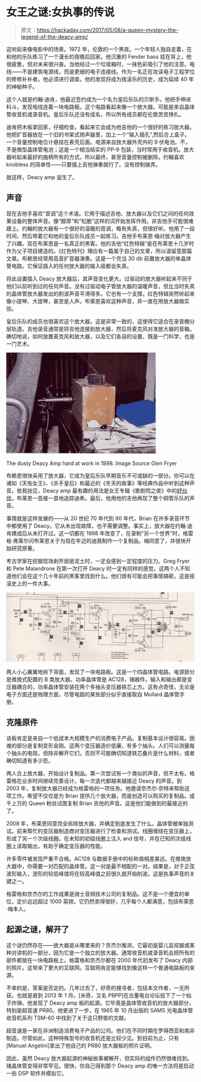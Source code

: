 # 女王之谜:女执事的传说

> 原文：<https://hackaday.com/2017/05/08/a-queen-mystery-the-legend-of-the-deacy-amp/>

这听起来像电影中的场景。1972 年，伦敦的一个黑夜。一个年轻人独自走着，在和他的乐队练习了一个漫长的夜晚后回家。他沉重的 Fender bass 挂在背上，他很疲惫，但对未来很兴奋。当他经过一个垃圾箱时，一抹色彩吸引了他的注意。电线——不是建筑电源线，而是更细的电子连接线。作为一名正在攻读电子工程学位的修修补补者，他必须进行调查。他的发现将成为摇滚乐的历史，成为延续 40 年的神秘种子。

这个人就是约翰·迪肯，他最近签约成为一个名为皇后乐队的贝斯手。他把手伸进料斗，发现电线连着一块电路板。这个电路看起来像一个放大器。可能是来自晶体管收音机或录音机。皇后乐队还没有成名，所以所有成员都在伦敦苦苦挣扎。

迪肯把木板拿回家，仔细检查。看起来它会成为他吉他的一个很好的练习放大器。他把扩音器放在一个旧的书架式扬声器里，加上一个“输入插孔”,然后合上盒子。一个音量控制电位计悬挂在表壳后面。电源来自放大器外壳外的 9 伏电池。不，不是微型晶体管电池；这是一个相当结实的 PP-9 包装，当时常用于收音机。放大器听起来最好的曲柄所有的方式，所以最终，甚至音量控制被删除。约翰喜欢 knobless 的简单性——只要插上吉他弹奏就行了。没有控制拨弄。

就这样，Deacy amp 诞生了。

## 声音

现在吉他手喜欢“音调”这个术语。它用于描述吉他、放大器以及它们之间的任何效果设备的整体声音。像“醇厚”和“松脆”这样的词开始发挥作用。非吉他手可能很难跟上。约翰的放大器有一个很好的温暖的音调，略有失真，但很好听。他用了一段时间，然后带着它和他的皇后乐队成员一起练习。吉他手布莱恩·梅对放大器产生了兴趣。现在布莱恩是一名真正的黑客。他的吉他“红色特辑”是在布莱恩十几岁时作为父子项目建造的。《红色特刊》理应有一篇属于自己的文章，所以请留意那篇文章。布赖恩经常用高音扩音器演奏。这是一个充当 30 db 前置放大器的单晶体管电路。它保证插入的任何放大器的输入级都会失真。

将此设置插入 Deacy 放大器后，其声音变化更大。过驱动的放大器听起来不同于他们以前听到过的任何声音。没有过驱动电子管放大器的温暖声音，但比当时失真的晶体管放大器发出的削波声音平滑得多。它也有一个支撑。红色特辑突然听起来像小提琴、大提琴，甚至是人声。布莱恩喜欢这种声音，并一直在用放大器做实验。

皇后乐队的成员也很喜欢这个放大器。这是非常一致的，这使得它适合在录音棚分层轨道。吉他录音通常是将吉他连接到放大器，然后将麦克风对准放大器的音箱。确切地说，如何放置麦克风和放大器，以及它们各自的设置，既是一门科学，也是一门艺术。

![](img/c3c76b981f845961eb747e6186bac8ed.png)

The dusty Deacy Amp hard at work in 1998\. Image Source Glen Fryer

布赖恩很快采用了放大器，它成为皇后乐队早期音乐不可或缺的一部分。你可以在诸如《天佑女王》、《杀手皇后》和最近的《冬天的故事》等经典作品中听到这种声音。依我拙见，Deacy amp 最有趣的用法是女王专辑《歌剧院之夜》中的[好伙伴](https://www.youtube.com/watch?v=XQo5tqwAwgE)。布莱恩一首接一首地追踪迪希。最后，他用他的吉他再现了整个铜管乐队的声音。

事情就是这样发展的——从 20 世纪 70 年代到 90 年代，Brian 在许多录音环节中都使用了 Deacy。它从未出现故障，也不需要调整。事实上，放大器在约翰·迪肯建成后从未打开过。这一切都在 1998 年改变了，在录制“另一个世界”时，格雷格·弗莱尔问布莱恩关于为现在年迈的迪茜制作一个复制品。梅同意了，并很快开始研究原著。

考古学家在挖掘现场剥开层层泥土时，一定会感到一定程度的压力。Greg Fryer 和 Pete Malandrone 在第一次打开 Deacy 时一定有同样的感觉。这两个人不知道他们会在这个几十年前的黑客里找到什么。他们很有可能会把事情搞砸，这是摇滚史上的一件大事。

[![](img/18e4e58dc505de714cb204c37fae7e4b.png)](https://hackaday.com/wp-content/uploads/2017/04/amp-schem.jpg)

两人小心翼翼地拆下背面，发现了一块电路板。这是一个四晶体管电路。电源部分是推挽式配置的 B 类放大器。功率晶体管是 AC128，锗器件。输入和输出都是变压器耦合的，功率晶体管安装在两个多抽头变压器铁芯上方。这有点奇怪，无论是电子方面还是物理方面，尽管电路的某些部分似乎直接取自 Mullard 晶体管手册。

## 克隆原件

该板肯定是来自一个低成本大规模生产的消费电子产品。复制基本设计很容易。困难的部分是复制变形金刚。这两个变压器造价低廉，有多个抽头。人们可以测量每个抽头的电阻，但除非解开它们，否则不可能确切知道铁芯叠片是什么材料，或者确切知道有多少匝。

两人合上放大器，开始设计复制品。第一次尝试有一个类似的声音，但不太有。格雷格在业余时间继续完善设计。每一次迭代都越来越接近 Deacy 的声音。到 2003 年，复制放大器已经成为格雷格的一项任务。他邀请奈杰尔·奈特来帮助这项工作。希望不仅仅是为 Brian 提供几个放大器，而是创造可以购买的复制品。成千上万的 Queen 粉丝试图复制 Brian 吉他的声音。这是他们能做到的最接近的了。

2008 年，布莱恩同意完全拆除放大器，并确定到底发生了什么。晶体管被单独测试。前来帮忙的变压器制造商对变压器进行了检查和测试。线圈缠绕在变压器上，形成了另一个次级线圈。在未知的初级线圈上注入 and 信号，并在已知的次级线圈上读取输出，有助于确定变压器的性能。

许多零件被发现严重不合格。AC128 与数据手册中的标称值相差甚远。在推挽放大器中，你需要一对匹配的晶体管。这一对是最不相配的一对。结果是，对于正弦波形输入，波形的较低峰值将在较高峰值之前很久就开始削波。这是执事声音的关键之一。

格雷格和奈杰尔的工作成果是骑士音频技术公司的复制品。这不是一个便宜的单位，定价远远超过 1000 英镑。它仍然卖得很好，几乎每个人都满意，包括布莱恩·梅本人。

## 起源之谜，解开了

这个谜仍然存在——放大器是从哪里来的？奈杰尔推测，它最初是婴儿监视器或某种对讲机的一部分，因为它是一个独立的放大器。通常收音机或录音机会把所有的部件都放在一块电路板上。格雷格和奈杰尔都在 2000 年代初发布了 Deacy 内部的照片。这带来了更大的互联网。互联网肯定能够找到像这样一个普通电路板的来源。

不幸的是，答案是否定的。几年过去了，好奇的搜寻者，包括本文作者，一无所获。也就是直到 2013 年 1 月。[米奇，又名 PBPP]在古董电台论坛投下了一个帖子炸弹。他发现了 Deacy amp 板的起源。它毕竟是晶体管收音机的放大器部分，特别是超音速 PR80。他更进了一步，在 1965 年 10 月出版的 SAMS 光电晶体管收音机系列 TSM-60 中找到了关于这只野兽的文献。

超音速是一家在非洲制造消费电子产品的公司。他们在不同时期在罗得西亚和南非制造。尽管如此，这种特殊型号的收音机还是比较少见。到目前为止，只有[Manuel Angelini]拿出了他自己的 PR80 放大器板的照片证明。

因此，虽然 Deacy 放大器起源的神秘故事被解开，但实际的组件仍然很难找到。锗晶体管变得非常罕见。很快，你自己得到那个 Deacy amp 的唯一方法将是启动一些 DSP 软件并模拟它。